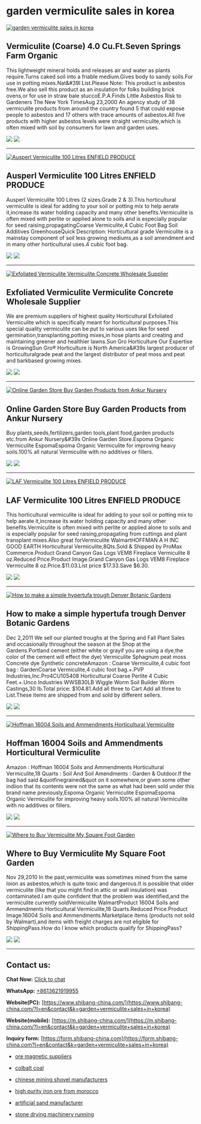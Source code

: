 # garden vermiculite sales in korea

<a href="https://swt.shibang-china.com/?l=en&img&k=garden+vermiculite+sales+in+korea" target="_blank">![garden vermiculite sales in korea](http://static.shibang-china.com/all-800x300/925.jpg)</a>

## Vermiculite (Coarse) 4.0 Cu.Ft.Seven Springs Farm Organic
This lightweight mineral holds and releases air and water as plants require.Turns caked soil into a friable medium.Gives body to sandy soils.For use in potting mixes.Nat&#39l List.Please Note: This product is asbestos free.We also sell this product as an insulation for folks building brick ovens,or for use in straw bale stuccoE.P.A.Finds Little Asbestos Risk to Gardeners The New York TimesAug 23,2000 An agency study of 38 vermiculite products from around the country found 5 that could expose people to asbestos and 17 others with trace amounts of asbestos.All five products with higher asbestos levels were straight vermiculite,which is often mixed with soil by consumers for lawn and garden uses.


<a href="https://whatsapp.shibangsoft.com/WhatsApp.php" target="_blank" title="WhatsApp">![](http://static.shibang-china.com/icon/whatsapp.png)</a> <a href="https://swt.shibang-china.com/?l=en&icon&k=garden+vermiculite+sales+in+korea" target="_blank">![](http://static.shibang-china.com/icon/chat-en.png)</a>

---

<a href="https://swt.shibang-china.com/?l=en&img&k=garden+vermiculite+sales+in+korea" target="_blank">![Ausperl Vermiculite 100 Litres ENFIELD PRODUCE](http://static.shibang-china.com/all-800x300/583.jpg)</a>

## Ausperl Vermiculite 100 Litres ENFIELD PRODUCE
Ausperl Vermiculite 100 Litres (2 sizes.Grade 2 & 3).This horticultural vermiculite is ideal for adding to your soil or potting mix to help aerate it,increase its water holding capacity and many other benefits.Vermiculite is often mixed with perlite or applied alone to soils and is especially popular for seed raising,propagatingCoarse Vermiculite,4 Cubic Foot Bag Soil Additives GreenhouseQuick Description: Horticultural grade Vermiculite is a mainstay component of soil less growing mediums,as a soil amendment and in many other horticultural uses.4 cubic foot bag.


<a href="https://whatsapp.shibangsoft.com/WhatsApp.php" target="_blank" title="WhatsApp">![](http://static.shibang-china.com/icon/whatsapp.png)</a> <a href="https://swt.shibang-china.com/?l=en&icon&k=garden+vermiculite+sales+in+korea" target="_blank">![](http://static.shibang-china.com/icon/chat-en.png)</a>

---

<a href="https://swt.shibang-china.com/?l=en&img&k=garden+vermiculite+sales+in+korea" target="_blank">![Exfoliated Vermiculite Vermiculite Concrete Wholesale Supplier](http://static.shibang-china.com/all-800x300/1065.jpg)</a>

## Exfoliated Vermiculite Vermiculite Concrete Wholesale Supplier
We are premium suppliers of highest quality Horticultural Exfoliated Vermiculite which is specifically meant for horticultural purposes.This special quality vermiculite can be put to various uses like for seed germination,transplanting,potting mixes,in hose plants and creating and maintaining greener and healthier lawns.Sun Gro Horticulture Our Expertise is GrowingSun Gro® Horticulture is North America&#39s largest producer of horticulturalgrade peat and the largest distributor of peat moss and peat and barkbased growing mixes.


<a href="https://whatsapp.shibangsoft.com/WhatsApp.php" target="_blank" title="WhatsApp">![](http://static.shibang-china.com/icon/whatsapp.png)</a> <a href="https://swt.shibang-china.com/?l=en&icon&k=garden+vermiculite+sales+in+korea" target="_blank">![](http://static.shibang-china.com/icon/chat-en.png)</a>

---

<a href="https://swt.shibang-china.com/?l=en&img&k=garden+vermiculite+sales+in+korea" target="_blank">![Online Garden Store Buy Garden Products from Ankur Nursery](http://static.shibang-china.com/all-800x300/82.jpg)</a>

## Online Garden Store Buy Garden Products from Ankur Nursery
Buy plants,seeds,fertilizers,garden tools,plant food,garden products etc.from Ankur Nursery&#39s Online Garden Store.Espoma Organic Vermiculite EspomaEspoma Organic Vermiculite for improving heavy soils.100% all natural Vermiculite with no additives or fillers.


<a href="https://whatsapp.shibangsoft.com/WhatsApp.php" target="_blank" title="WhatsApp">![](http://static.shibang-china.com/icon/whatsapp.png)</a> <a href="https://swt.shibang-china.com/?l=en&icon&k=garden+vermiculite+sales+in+korea" target="_blank">![](http://static.shibang-china.com/icon/chat-en.png)</a>

---

<a href="https://swt.shibang-china.com/?l=en&img&k=garden+vermiculite+sales+in+korea" target="_blank">![LAF Vermiculite 100 Litres ENFIELD PRODUCE](http://static.shibang-china.com/all-800x300/140.jpg)</a>

## LAF Vermiculite 100 Litres ENFIELD PRODUCE
This horticultural vermiculite is ideal for adding to your soil or potting mix to help aerate it,increase its water holding capacity and many other benefits.Vermiculite is often mixed with perlite or applied alone to soils and is especially popular for seed raising,propagating from cuttings and plant transplant mixes.Also great forVermiculite WalmartHOFFMAN A H INC GOOD EARTH Horticultural Vermiculite,8Qts.Sold & Shipped by ProMax Commerce.Product Grand Canyon Gas Logs VEM8 Fireplace Vermiculite 8 oz.Reduced Price.Product Image.Grand Canyon Gas Logs VEM8 Fireplace Vermiculite 8 oz.Price.$11.03.List price $17.33.Save $6.30.


<a href="https://whatsapp.shibangsoft.com/WhatsApp.php" target="_blank" title="WhatsApp">![](http://static.shibang-china.com/icon/whatsapp.png)</a> <a href="https://swt.shibang-china.com/?l=en&icon&k=garden+vermiculite+sales+in+korea" target="_blank">![](http://static.shibang-china.com/icon/chat-en.png)</a>

---

<a href="https://swt.shibang-china.com/?l=en&img&k=garden+vermiculite+sales+in+korea" target="_blank">![How to make a simple hypertufa trough Denver Botanic Gardens](http://static.shibang-china.com/all-800x300/569.jpg)</a>

## How to make a simple hypertufa trough Denver Botanic Gardens
Dec 2,2011 We sell our planted troughs at the Spring and Fall Plant Sales and occasionally throughout the season at the Shop at the Gardens.Portland cement (either white or grayif you are using a dye,the color of the cement will effect the dye) Vermiculite Sphagnum peat moss Concrete dye Synthetic concreteAmazon : Coarse Vermiculite,4 cubic foot bag : GardenCoarse Vermiculite,4 cubic foot bag.+.PVP Industries,Inc.Pro4CU105408 Horticultural Coarse Perlite 4 Cubic Feet.+.Unco Industries WWSB30LB Wiggle Worm Soil Builder Worm Castings,30 lb.Total price: $104.81.Add all three to Cart Add all three to List.These items are shipped from and sold by different sellers.


<a href="https://whatsapp.shibangsoft.com/WhatsApp.php" target="_blank" title="WhatsApp">![](http://static.shibang-china.com/icon/whatsapp.png)</a> <a href="https://swt.shibang-china.com/?l=en&icon&k=garden+vermiculite+sales+in+korea" target="_blank">![](http://static.shibang-china.com/icon/chat-en.png)</a>

---

<a href="https://swt.shibang-china.com/?l=en&img&k=garden+vermiculite+sales+in+korea" target="_blank">![Hoffman 16004 Soils and Ammendments Horticultural Vermiculite](http://static.shibang-china.com/all-800x300/1075.jpg)</a>

## Hoffman 16004 Soils and Ammendments Horticultural Vermiculite
Amazon : Hoffman 16004 Soils and Ammendments Horticultural Vermiculite,18 Quarts : Soil And Soil Amendments : Garden & Outdoor.If the bag had said &quotfinegrained&quot on it somewhere,or given some other indiion that its contents were not the same as what had been sold under this brand name previously,Espoma Organic Vermiculite EspomaEspoma Organic Vermiculite for improving heavy soils.100% all natural Vermiculite with no additives or fillers.


<a href="https://whatsapp.shibangsoft.com/WhatsApp.php" target="_blank" title="WhatsApp">![](http://static.shibang-china.com/icon/whatsapp.png)</a> <a href="https://swt.shibang-china.com/?l=en&icon&k=garden+vermiculite+sales+in+korea" target="_blank">![](http://static.shibang-china.com/icon/chat-en.png)</a>

---

<a href="https://swt.shibang-china.com/?l=en&img&k=garden+vermiculite+sales+in+korea" target="_blank">![Where to Buy Vermiculite My Square Foot Garden](http://static.shibang-china.com/all-800x300/55.jpg)</a>

## Where to Buy Vermiculite My Square Foot Garden
Nov 29,2010 In the past,vermiculite was sometimes mined from the same loion as asbestos,which is quite toxic and dangerous.It is possible that older vermiculite (like that you might find in attic or wall insulation) was contaminated.I am quite confident that the problem was identified,and the vermiculite currently soldVermiculite WalmartProduct 16004 Soils and Ammendments Horticultural Vermiculite,18 Quarts.Reduced Price.Product Image.16004 Soils and Ammendments.Marketplace items (products not sold by Walmart),and items with freight charges are not eligible for ShippingPass.How do I know which products qualify for ShippingPass?


<a href="https://whatsapp.shibangsoft.com/WhatsApp.php" target="_blank" title="WhatsApp">![](http://static.shibang-china.com/icon/whatsapp.png)</a> <a href="https://swt.shibang-china.com/?l=en&icon&k=garden+vermiculite+sales+in+korea" target="_blank">![](http://static.shibang-china.com/icon/chat-en.png)</a>

---
## Contact us:

**Chat Now:** [Click to chat](https://swt.shibang-china.com?l=en&contact&k=garden+vermiculite+sales+in+korea)

**WhatsApp:**  [+8613621919955](https://whatsapp.shibangsoft.com/WhatsApp.php)

**Website(PC):** [https://www.shibang-china.com/](https://www.shibang-china.com/?l=en&contact&k=garden+vermiculite+sales+in+korea)

**Website(mobile):** [https://m.shibang-china.com/](https://m.shibang-china.com/?l=en&contact&k=garden+vermiculite+sales+in+korea)

**Inquiry form:** [https://form.shibang-china.com](https://form.shibang-china.com?l=en&contact&k=garden+vermiculite+sales+in+korea)

* [ore magnetic suppliers](../114/ore%20magnetic%20suppliers.md)

* [colbalt coal](../123/colbalt%20coal.md)

* [chinese mining shovel manufacturers](../118/chinese%20mining%20shovel%20manufacturers.md)

* [high purity iron ore from morocco](../117/high%20purity%20iron%20ore%20from%20morocco.md)

* [artificial sand manufacturer](../111/artificial%20sand%20manufacturer.md)

* [stone drying machinery running](../124/stone%20drying%20machinery%20running.md)